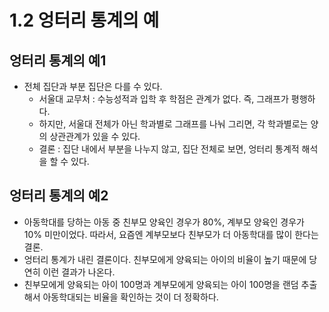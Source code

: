 # 1.2 엉터리 통계의 예
## 엉터리 통계의 예1
- 전체 집단과 부분 집단은 다를 수 있다.
    - 서울대 교무처 : 수능성적과 입학 후 학점은 관계가 없다. 즉, 그래프가 평행하다.
    - 하지만, 서울대 전체가 아닌 학과별로 그래프를 나눠 그리면, 각 학과별로는 양의 상관관계가 있을 수 있다.
    - 결론 : 집단 내에서 부분을 나누지 않고, 집단 전체로 보면, 엉터리 통계적 해석을 할 수 있다.

## 엉터리 통계의 예2
- 아동학대를 당하는 아동 중 친부모 양육인 경우가 80%, 계부모 양육인 경우가 10% 미만이었다. 따라서, 요즘엔 계부모보다 친부모가 더 아동학대를 많이 한다는 결론.
- 엉터리 통계가 내린 결론이다. 친부모에게 양육되는 아이의 비율이 높기 때문에 당연히 이런 결과가 나온다.
- 친부모에게 양육되는 아이 100명과 계부모에게 양육되는 아이 100명을 랜덤 추출해서 아동학대되는 비율을 확인하는 것이 더 정확하다.